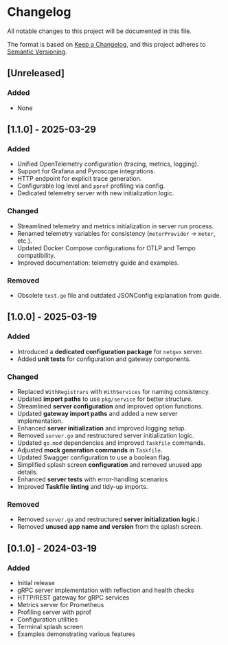 # Changelog

All notable changes to this project will be documented in this file.

The format is based on [Keep a Changelog](https://keepachangelog.com/en/1.0.0/),
and this project adheres to [Semantic Versioning](https://semver.org/spec/v2.0.0.html).

## [Unreleased]

### Added
- None

## [1.1.0] - 2025-03-29

### Added
- Unified OpenTelemetry configuration (tracing, metrics, logging).
- Support for Grafana and Pyroscope integrations.
- HTTP endpoint for explicit trace generation.
- Configurable log level and `pprof` profiling via config.
- Dedicated telemetry server with new initialization logic.

### Changed
- Streamlined telemetry and metrics initialization in server run process.
- Renamed telemetry variables for consistency (`meterProvider` → `meter`, etc.).
- Updated Docker Compose configurations for OTLP and Tempo compatibility.
- Improved documentation: telemetry guide and examples.

### Removed
- Obsolete `test.go` file and outdated JSONConfig explanation from guide.

## [1.0.0] - 2025-03-19

### Added
- Introduced a **dedicated configuration package** for `netgex` server. 
- Added **unit tests** for configuration and gateway components.

### Changed
- Replaced `WithRegistrars` with `WithServices` for naming consistency.
- Updated **import paths** to use `pkg/service` for better structure. 
- Streamlined **server configuration** and improved option functions.
- Updated **gateway import paths** and added a new server implementation. 
- Enhanced **server initialization** and improved logging setup. 
- Removed `server.go` and restructured server initialization logic. 
- Updated `go.mod` dependencies and improved `Taskfile` commands.
- Adjusted **mock generation commands** in `Taskfile`. 
- Updated Swagger configuration to use a boolean flag. 
- Simplified splash screen **configuration** and removed unused app details.
- Enhanced **server tests** with error-handling scenarios
- Improved **Taskfile linting** and tidy-up imports. 

### Removed
- Removed `server.go` and restructured **server initialization logic**.)
- Removed **unused app name and version** from the splash screen. 

## [0.1.0] - 2024-03-19

### Added
- Initial release
- gRPC server implementation with reflection and health checks
- HTTP/REST gateway for gRPC services
- Metrics server for Prometheus
- Profiling server with pprof
- Configuration utilities
- Terminal splash screen
- Examples demonstrating various features